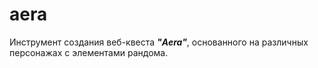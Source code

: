 # aera
Инструмент создания веб-квеста **_"Aera"_**, основанного на различных персонажах с элементами рандома.